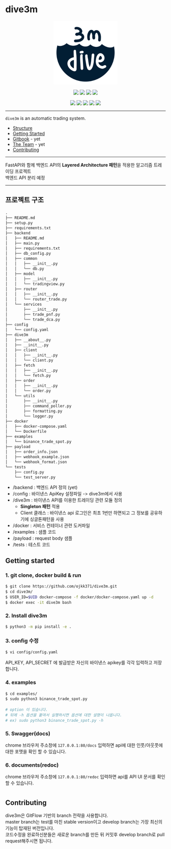 # dive3m
<p align="center">
    <img src="./assets/logo.png", height="200x">
</p>  

<p align="center">
  <img src="https://img.shields.io/badge/python-3.9.x-blue?style=flat-square">
  <img src="https://img.shields.io/badge/fastapi-0.78.0-green?style=flat-square">
  <img src="https://img.shields.io/badge/ccxt-1.84.27-green?style=flat-square">
  <a href="https://github.com/ccxt/ccxt/wiki/Exchange-Markets">
      <img src="https://img.shields.io/badge/exchanges-115-green?style=flat-square">
  </a>
</p>  

<p align="center">
  <img src="https://img.shields.io/badge/FastAPI-009688?style=flat-square&logo=FastAPI&logoColor=white">
  <img src="https://img.shields.io/badge/Python-3776AB?style=flat-square&logo=Python&logoColor=white">
  <img src="https://img.shields.io/badge/MongoDB-47A248?style=flat-square&logo=MongoDB&logoColor=white">
  <img src="https://img.shields.io/badge/Git-F05032?style=flat-square&logo=Git&logoColor=white">
  <img src="https://img.shields.io/badge/GitBook-3884FF?style=flat-square&logo=GitBook&logoColor=white">
</p>

----

`dive3m` is an automatic trading system.  

<!-- toc -->
- [Structure](#프로젝트-구조)
- [Getting Started](#getting-started)
- [Gitbook](#gitbook) - yet
- [The Team](#the-team) - yet
- [Contributing](#contributing)
<!-- tocstop -->

----

FastAPI와 함께 백엔드 API의 **Layered Architecture 패턴**을 적용한 알고리즘 트레이딩 프로젝트  
백엔드 API 분리 예정  

----

## 프로젝트 구조
```
.
├── README.md
├── setup.py
├── requirements.txt
├── backend
│   ├── README.md
│   ├── main.py
│   ├── requirements.txt
│   ├── db_config.py
│   ├── common
│   │   ├── __init__.py
│   │   └── db.py
│   ├── model
│   │   ├── __init__.py
│   │   └── tradingview.py
│   ├── router
│   │   ├── __init__.py
│   │   └── router_trade.py
│   └── services
│       ├── __init__.py
│       ├── trade_pnf.py
│       └── trade_dca.py
├── config
│   └── config.yaml
├── dive3m
│   ├── __about__.py
│   ├── __init__.py
│   ├── client
│   │   ├── __init__.py
│   │   └── client.py
│   ├── fetch
│   │   ├── __init__.py
│   │   └── fetch.py
│   ├── order
│   │   ├── __init__.py
│   │   └── order.py
│   └── utils
│       ├── __init__.py
│       ├── command_poller.py
│       ├── formatting.py
│       └── logger.py
├── docker
│   ├── docker-compose.yaml
│   └── Dockerfile
├── examples
│   └── binance_trade_spot.py
├── payload
│   ├── order_info.json
│   ├── webhook_example.json
│   └── webhook_format.json
└── tests
    ├── config.py
    └── test_server.py
```

- /backend : 백엔드 API 정의 (yet)
- /config : 바이낸스 ApiKey 설정파일 -> dive3m에서 사용
- /dive3m : 바이낸스 API를 이용한 트레이딩 관련 모듈 정의
  - **Singleton 패턴** 적용
  - Client 클래스 : 바이낸스 api 로그인은 최초 1번만 하면되고 그 정보를 공유하기에 싱글톤패턴을 사용
- /docker : 서비스 컨테이너 관련 도커파일
- /examples : 샘플 코드
- /payload : request body 샘플
- /tests : 테스트 코드


## Getting started
### 1. git clone, docker build & run
```bash
$ git clone https://github.com/ojkk371/dive3m.git
$ cd dive3m/
$ USER_ID=$UID docker-compose -f docker/docker-compose.yaml up -d
$ docker exec -it dive3m bash
```

### 2. Install dive3m
```bash
$ python3 -m pip install -e .
```

### 3. config 수정
```bash
$ vi config/config.yaml
```  
API_KEY, API_SECRET 에 발급받은 자신의 바이낸스 apikey를 각각 입력하고 저장합니다.  


### 4. examples
```bash
$ cd examples/
$ sudo python3 binance_trade_spot.py

# option 이 있습니다.
# 뒤에 -h 옵션을 붙여서 실행하시면 옵션에 대한 설명이 나옵니다.
# ex) sudo python3 binance_trade_spot.py -h
```

### 5. Swagger(docs)  
chrome 브라우저 주소창에 `127.0.0.1:80/docs` 입력하면 api에 대한 인풋/아웃풋에 대한 포맷을 확인 할 수 있습니다.   


### 6. documents(redoc)
chrome 브라우저 주소창에 `127.0.0.1:80/redoc` 입력하면 api를 API UI 문서를 확인할 수 있습니다.  

#
## Contributing
dive3m은 GitFlow 기반의 branch 전략을 사용합니다.  
master branch는 test를 마친 stable version이고 develop branch는 가장 최신의 기능이 탑재된 버전입니다.  
코드수정을 완료하신분들은 새로운 branch를 만든 뒤 커밋후 develop branch로 pull request해주시면 됩니다.  
